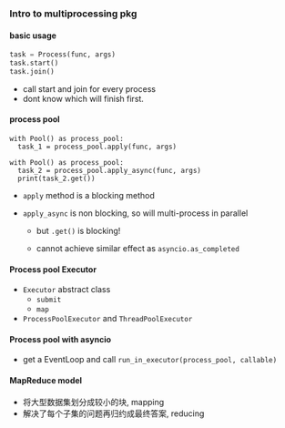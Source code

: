 ### Intro to multiprocessing pkg

#### basic usage

```python
task = Process(func, args)
task.start()
task.join()
```

- call start and join for every process
- dont know which will finish first.

#### process pool

```
with Pool() as process_pool:
  task_1 = process_pool.apply(func, args)

with Pool() as process_pool:
  task_2 = process_pool.apply_async(func, args)
  print(task_2.get())
```



- `apply` method is a blocking method

- `apply_async` is non blocking, so will multi-process in parallel

  - but `.get()` is blocking!

  - cannot achieve similar effect as `asyncio.as_completed`

#### Process pool Executor

- `Executor` abstract class
  - `submit`
  - `map`
- `ProcessPoolExecutor` and `ThreadPoolExecutor`

#### Process pool with asyncio

- get a EventLoop and call `run_in_executor(process_pool, callable)`

#### MapReduce model

- 将大型数据集划分成较小的块, mapping
- 解决了每个子集的问题再归约成最终答案, reducing